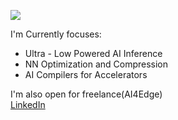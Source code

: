 <img src="https://capsule-render.vercel.app/api?type=waving&color=gradient&height=300&section=header&text=Hi!%20I%27m%20%20Vimal%20William.&fontSize=60"></img>


I'm Currently focuses:
  - Ultra - Low Powered AI Inference
  - NN Optimization and Compression
  - AI Compilers for Accelerators

I'm also open for freelance(AI4Edge)<br>
[LinkedIn](https://www.linkedin.com/in/vimal-william-6b24b0165/) 

<!-- Proudly created with GPRM ( https://gprm.itsvg.in ) -->
